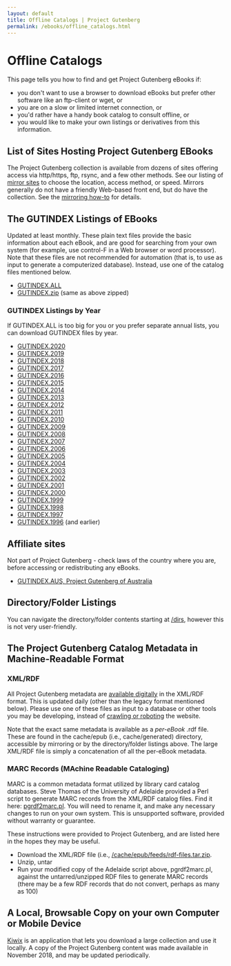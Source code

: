 ```yaml
---
layout: default
title: Offline Catalogs | Project Gutenberg
permalink: /ebooks/offline_catalogs.html
---
```


Offline Catalogs
================

This page tells you how to find and get Project Gutenberg eBooks if:
- you don't want to use a browser to download eBooks but prefer other software like an ftp-client or wget, or
- you are on a slow or limited internet connection, or
- you'd rather have a handy book catalog to consult offline, or
- you would like to make your own listings or derivatives from this information.

## List of Sites Hosting Project Gutenberg EBooks

The Project Gutenberg collection is available from dozens of sites offering access via http/https, ftp, rsync, and a few other methods. See our listing of [mirror sites](/dirs/MIRRORS.ALL) to choose the location, access method, or speed.  Mirrors generally do not have a friendly Web-based front end, but do have the collection.  See the [mirroring how-to](/help/mirroring.html) for details.

## The GUTINDEX Listings of EBooks

Updated at least monthly.  These plain text files provide the basic information about each eBook, and are good for searching from your own system (for example, use control-F in a Web browser or word processor).  Note that these files are not recommended for automation (that is, to use as input to generate a computerized database).  Instead, use one of the catalog files mentioned below.

* [GUTINDEX.ALL](/dirs/GUTINDEX.ALL)
* [GUTINDEX.zip](/dirs/GUTINDEX.zip) (same as above zipped)

### GUTINDEX Listings by Year

If GUTINDEX.ALL is too big for you or you prefer separate annual lists, you can download GUTINDEX files by year.

<div class="search_category">
 <ul>
  <li><a href="/dirs/GUTINDEX.2020">GUTINDEX.2020</a></li>
  <li><a href="/dirs/GUTINDEX.2019">GUTINDEX.2019</a></li>
  <li><a href="/dirs/GUTINDEX.2018">GUTINDEX.2018</a></li>
  <li><a href="/dirs/GUTINDEX.2017">GUTINDEX.2017</a></li>
  <li><a href="/dirs/GUTINDEX.2016">GUTINDEX.2016</a></li>
  <li><a href="/dirs/GUTINDEX.2015">GUTINDEX.2015</a></li>
  <li><a href="/dirs/GUTINDEX.2014">GUTINDEX.2014</a></li>
  <li><a href="/dirs/GUTINDEX.2013">GUTINDEX.2013</a></li>
  <li><a href="/dirs/GUTINDEX.2012">GUTINDEX.2012</a></li>
  <li><a href="/dirs/GUTINDEX.2011">GUTINDEX.2011</a></li>
  <li><a href="/dirs/GUTINDEX.2010">GUTINDEX.2010</a></li>
  <li><a href="/dirs/GUTINDEX.2009">GUTINDEX.2009</a></li>
  <li><a href="/dirs/GUTINDEX.2008">GUTINDEX.2008</a></li>
  <li><a href="/dirs/GUTINDEX.2007">GUTINDEX.2007</a></li>
  <li><a href="/dirs/GUTINDEX.2006">GUTINDEX.2006</a></li>
  <li><a href="/dirs/GUTINDEX.2005">GUTINDEX.2005</a></li>
  <li><a href="/dirs/GUTINDEX.2004">GUTINDEX.2004</a></li>
  <li><a href="/dirs/GUTINDEX.2003">GUTINDEX.2003</a></li>
  <li><a href="/dirs/GUTINDEX.2002">GUTINDEX.2002</a></li>
  <li><a href="/dirs/GUTINDEX.2001">GUTINDEX.2001</a></li>
  <li><a href="/dirs/GUTINDEX.2000">GUTINDEX.2000</a></li>
  <li><a href="/dirs/GUTINDEX.1999">GUTINDEX.1999</a></li>
  <li><a href="/dirs/GUTINDEX.1998">GUTINDEX.1998</a></li>
  <li><a href="/dirs/GUTINDEX.1997">GUTINDEX.1997</a></li>
  <li><a href="/dirs/GUTINDEX.1996">GUTINDEX.1996</a> (and earlier)</li>
 </ul>
</div>

## Affiliate sites

Not part of Project Gutenberg - check laws of the country where you are, before accessing or redistributing any eBooks.

<div class="search_category">
 <ul>
  <li><a href="/dirs/GUTINDEX.AUS">GUTINDEX.AUS, Project Gutenberg of Australia</a></li>
 </ul>
</div>

## Directory/Folder Listings

You can navigate the directory/folder contents starting at [/dirs](/dirs), however this is not very user-friendly.

## The Project Gutenberg Catalog Metadata in Machine-Readable Format

### XML/RDF 

All Project Gutenberg metadata are [available digitally](/cache/epub/feeds/) in the XML/RDF format. This is updated daily (other than the legacy format mentioned below). Please use one of these files as input to a database or other tools you may be developing, instead of [crawling or roboting](/policy/robot_access.html) the website.

Note that the exact same metadata is available as a *per-eBook* .rdf file. These are found in the cache/epub (i.e., cache/generated) directory, accessible by mirroring or by the directory/folder listings above. The large XML/RDF file is simply a concatenation of all the per-eBook metadata.

### MARC Records (MAchine Readable Cataloging)

MARC is a common metadata format utilized by library card catalog databases. Steve Thomas of the University of Adelaide provided a Perl script to generate MARC records from the XML/RDF catalog files. Find it here: [pgrdf2marc.pl](/gutenberg/pgrdf2marc.pl.txt). You will need to rename it, and make any necessary changes to run on your own system. This is unsupported software, provided without warranty or guarantee.

These instructions were provided to Project Gutenberg, and are listed here in the hopes they may be useful. 

- Download the XML/RDF file (i.e., [/cache/epub/feeds/rdf-files.tar.zip](/cache/epub/feeds/rdf-files.tar.zip).
- Unzip, untar
- Run your modified copy of the Adelaide script above, pgrdf2marc.pl, against the untarred/unzipped RDF files to generate MARC records (there may be a few RDF records that do not convert, perhaps as many as 100)

## A Local, Browsable Copy on your own Computer or Mobile Device
[Kiwix](https://wiki.kiwix.org/wiki/Content) is an application that lets you download a large collection and use it locally.  A copy of the Project Gutenberg content was made available in November 2018, and may be updated periodically.
